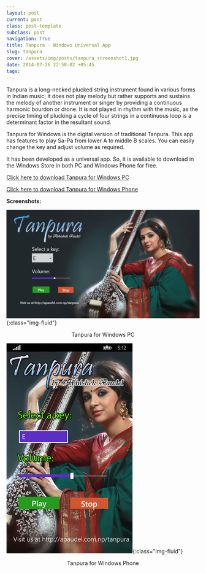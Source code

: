 ```yaml
---
layout: post
current: post
class: post-template
subclass: post
navigation: True
title: Tanpura - Windows Universal App
slug: tanpura
cover: /assets/img/posts/tanpura_screenshot1.jpg
date: 2014-07-26 22:58:02 +05:45
tags:
---
```


Tanpura is a long-necked plucked string instrument found in various forms in Indian music; it does not play melody but rather supports and sustains the melody of another instrument or singer by providing a continuous harmonic bourdon or drone. It is not played in rhythm with the music, as the precise timing of plucking a cycle of four strings in a continuous loop is a determinant factor in the resultant sound.

Tanpura for Windows is the digital version of traditional Tanpura. This app has features to play Sa-Pa from lower A to middle B scales. You can easily change the key and adjust volume as required.

It has been developed as a universal app. So, it is available to download in the Windows Store in both PC and Windows Phone for free.

[Click here to download Tanpura for Windows PC](http://apps.microsoft.com/windows/en-us/app/tanpura/a9627540-4b54-4eb3-9080-eb424206d849)

[Click here to download Tanpura for Windows Phone](http://www.windowsphone.com/s?appid=5e7df098-f5f8-43ab-855f-629e974283c6)

**Screenshots:**

![Tanpura for Windows PC](/assets/img/posts/tanpura_screenshot2.jpg){:class="img-fluid"}
<center>Tanpura for Windows PC</center>

![Tanpura for Windows Phone](/assets/img/posts/tanpura_winphone.jpg){:class="img-fluid"}
<center>Tanpura for Windows Phone</center>